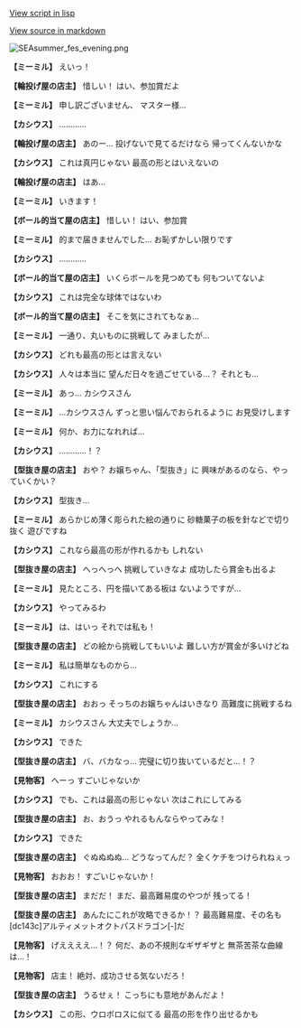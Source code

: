 [View script in lisp](../scripts/202208120.txt)

[View source in markdown](202208120.md)

![SEAsummer_fes_evening.png](../images/backgrounds/SEAsummer_fes_evening.png)

**【ミーミル】**
えいっ！

**【輪投げ屋の店主】**
惜しい！
はい、参加賞だよ

**【ミーミル】**
申し訳ございません、
マスター様…

**【カシウス】**
…………

**【輪投げ屋の店主】**
あのー…
投げないで見てるだけなら
帰ってくんないかな

**【カシウス】**
これは真円じゃない
最高の形とはいえないの

**【輪投げ屋の店主】**
はあ…

**【ミーミル】**
いきます！

**【ボール的当て屋の店主】**
惜しい！
はい、参加賞

**【ミーミル】**
的まで届きませんでした…
お恥ずかしい限りです

**【カシウス】**
…………

**【ボール的当て屋の店主】**
いくらボールを見つめても
何もついてないよ

**【カシウス】**
これは完全な球体ではないわ

**【ボール的当て屋の店主】**
そこを気にされてもなぁ…

**【ミーミル】**
一通り、丸いものに挑戦して
みましたが…

**【カシウス】**
どれも最高の形とは言えない

**【カシウス】**
人々は本当に
望んだ日々を過ごせている…？
それとも…

**【ミーミル】**
あっ…
カシウスさん

**【ミーミル】**
…カシウスさん
ずっと思い悩んでおられるように
お見受けします

**【ミーミル】**
何か、お力になれれば…

**【カシウス】**
…………！？

**【型抜き屋の店主】**
おや？
お嬢ちゃん、「型抜き」に
興味があるのなら、やっていくかい？

**【カシウス】**
型抜き…

**【ミーミル】**
あらかじめ薄く彫られた絵の通りに
砂糖菓子の板を針などで切り抜く
遊びですね

**【カシウス】**
これなら最高の形が作れるかも
しれない

**【型抜き屋の店主】**
へっへっへ
挑戦していきなよ
成功したら賞金も出るよ

**【ミーミル】**
見たところ、円を描いてある板は
ないようですが…

**【カシウス】**
やってみるわ

**【ミーミル】**
は、はいっ
それでは私も！

**【型抜き屋の店主】**
どの絵から挑戦してもいいよ
難しい方が賞金が多いけどね

**【ミーミル】**
私は簡単なものから…

**【カシウス】**
これにする

**【型抜き屋の店主】**
おおっ
そっちのお嬢ちゃんはいきなり
高難度に挑戦するね

**【ミーミル】**
カシウスさん
大丈夫でしょうか…

**【カシウス】**
できた

**【型抜き屋の店主】**
バ、バカなっ…
完璧に切り抜いているだと…！？

**【見物客】**
へーっ
すごいじゃないか

**【カシウス】**
でも、これは最高の形じゃない
次はこれにしてみる

**【型抜き屋の店主】**
お、おうっ
やれるもんならやってみな！

**【カシウス】**
できた

**【型抜き屋の店主】**
ぐぬぬぬぬ…
どうなってんだ？
全くケチをつけられねぇっ

**【見物客】**
おおお！
すごいじゃないか！

**【型抜き屋の店主】**
まだだ！
まだ、最高難易度のやつが
残ってる！

**【型抜き屋の店主】**
あんたにこれが攻略できるか！？
最高難易度、その名も
[dc143c]アルティメットオクトパスドラゴン[-]だ

**【見物客】**
げええええ…！？
何だ、あの不規則なギザギザと
無茶苦茶な曲線は…！

**【見物客】**
店主！
絶対、成功させる気ないだろ！

**【型抜き屋の店主】**
うるせぇ！
こっちにも意地があんだよ！

**【カシウス】**
この形、ウロボロスに似てる
最高の形を作り出せるかも
